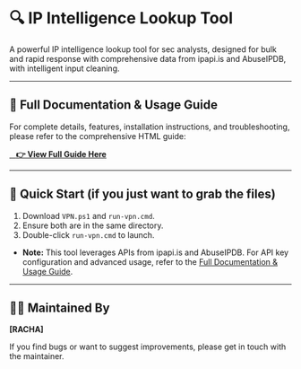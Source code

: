 # 🔍 IP Intelligence Lookup Tool

A powerful IP intelligence lookup tool for sec analysts, designed for bulk and rapid response with comprehensive data from ipapi.is and AbuseIPDB, with intelligent input cleaning.

---

## 📖 Full Documentation & Usage Guide

For complete details, features, installation instructions, and troubleshooting, please refer to the comprehensive HTML guide:

<a href="https://ziarrelinkgaming.github.io/IP-Intelligence-Tool/ip-lookup-readme.html" target="_blank">
    <b>👉 View Full Guide Here</b>
</a>

---

## 🚀 Quick Start (if you just want to grab the files)

1.  Download `VPN.ps1` and `run-vpn.cmd`.
2.  Ensure both are in the same directory.
3.  Double-click `run-vpn.cmd` to launch.
* **Note:** This tool leverages APIs from ipapi.is and AbuseIPDB. For API key configuration and advanced usage, refer to the [Full Documentation & Usage Guide](https://ziarrelinkgaming.github.io/IP-Intelligence-Tool/ip-lookup-readme.html).

---

## 👨‍🔧 Maintained By

**[RACHA]**

If you find bugs or want to suggest improvements, please get in touch with the maintainer.
